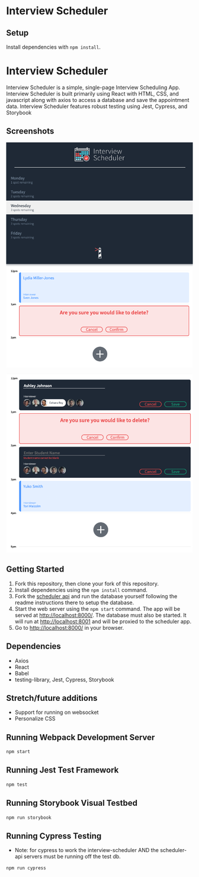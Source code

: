 # Interview Scheduler

## Setup

Install dependencies with `npm install`.

# Interview Scheduler

Interview Scheduler is a simple, single-page Interview Scheduling App. Interview Scheduler is built primarily using React with HTML, CSS, and javascript along with axios to access a database and save the appointment data. Interview Scheduler features robust testing using Jest, Cypress, and Storybook 

## Screenshots
!["Interviews with day list"](https://github.com/mar10outof10/scheduler/blob/master/blob/main/docs/schedulerUI.png?raw=true)

!["Various appointment states to be rendered"](https://github.com/mar10outof10/scheduler/blob/master/blob/main/docs/schedulerAppts.png?raw=true)

## Getting Started

1. Fork this repository, then clone your fork of this repository.
2. Install dependencies using the `npm install` command.
3. Fork the [scheduler api](https://github.com/lighthouse-labs/scheduler-api) and run the database yourself following the readme instructions there to setup the database.
4. Start the web server using the `npm start` command. The app will be served at <http://localhost:8000/>. The database must also be started. It will run at <http://localhost:8001> and will be proxied to the scheduler app.
5. Go to <http://localhost:8000/> in your browser.

## Dependencies
- Axios
- React
- Babel
- testing-library, Jest, Cypress, Storybook

## Stretch/future additions

- Support for running on websocket
- Personalize CSS

## Running Webpack Development Server

```sh
npm start
```

## Running Jest Test Framework

```sh
npm test
```

## Running Storybook Visual Testbed

```sh
npm run storybook
```

## Running Cypress Testing

- Note: for cypress to work the interview-scheduler AND the scheduler-api servers must be running off the test db.
```sh
npm run cypress
```
